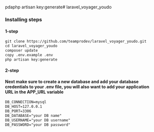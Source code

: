 pdaphp artisan key:generate# laravel_voyager_youdo

### Installing steps
#### 1-step
```md
git clone https://github.com/teamprodev/laravel_voyager_youdo.git
cd laravel_voyager_youdo
composer update
copy .env.example .env
php artisan key:generate
```
#### 2-step
#### Next make sure to create a new database and add your database credentials to your .env file, you will also want to add your application URL in the APP_URL variable
```md
DB_CONNECTION=mysql
DB_HOST=127.0.0.1
DB_PORT=3306
DB_DATABASE="your DB name"
DB_USERNAME="your DB username"
DB_PASSWORD="your DB password"
```
